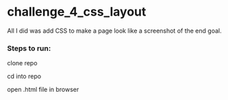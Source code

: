 challenge_4_css_layout
======================

All I did was add CSS to make a page look like a screenshot of the end goal. 

### Steps to run:

clone repo

cd into repo

open .html file in browser
